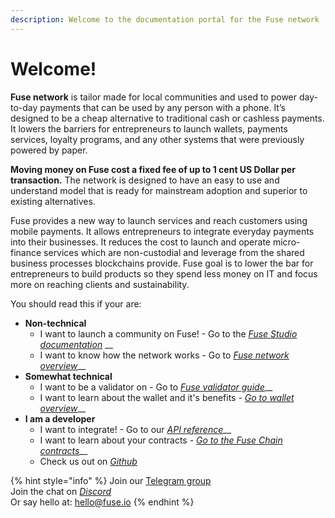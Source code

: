 ```yaml
---
description: Welcome to the documentation portal for the Fuse network
---
```


# Welcome!

**Fuse network** is tailor made for local communities and used to power day-to-day payments that can be used by any person with a phone. It’s designed to be a cheap alternative to traditional cash or cashless payments. It lowers the barriers for entrepreneurs to launch wallets, payments services, loyalty programs, and any other systems that were previously powered by paper.

**Moving money on Fuse cost a fixed fee of up to 1 cent US Dollar per transaction.** The network is designed to have an easy to use and understand model that is ready for mainstream adoption and superior to existing alternatives.

Fuse provides a new way to launch services and reach customers using mobile payments. It allows entrepreneurs to integrate everyday payments into their businesses. It reduces the cost to launch and operate micro-finance services which are non-custodial and leverage from the shared business processes blockchains provide. Fuse goal is to lower the bar for entrepreneurs to build products so they spend less money on IT and focus more on reaching clients and sustainability.  

You should read this if your are:

* **Non-technical** 
  * I want to launch a community on Fuse! - Go to the [_Fuse Studio documentation_](the-fuse-studio/overview.md) __
  * I want to know how the network works - Go to [_Fuse network overview_](the-fuse-chain/overview.md)\_\_
* **Somewhat technical** 
  * I want to be a validator on  - Go to [_Fuse validator guide_](become-a-validator/how-to-become-a-validator.md)\_\_
  * I want to learn about the wallet and it's benefits - [_Go to wallet overview_](the-mobile-wallet/overview.md)\_\_
* **I am a developer**
  * I want to integrate! - Go to our [_API reference_](the-mobile-wallet/api.md)\_\_
  * I want to learn about your contracts - [_Go to the Fuse Chain contracts_](the-fuse-chain/consensus-contracts/)\_\_
  * Check us out on [_Github_ ](https://github.com/fuseio)

{% hint style="info" %}
Join our [Telegram group](https://t.me/fuseio)  
Join the chat on [_Discord_](https://discord.gg/dk4qWA)  
Or say hello at: hello@fuse.io
{% endhint %}



